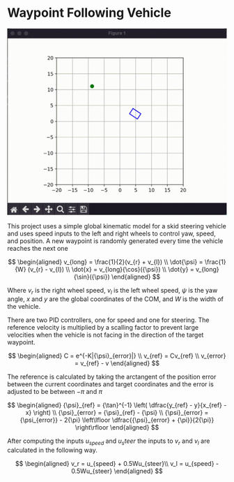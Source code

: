 # Waypoint Following Vehicle
<p align="center">
<img src="assets/visual.gif" alt="Real-Time Pacejka Model" width="600"/>
</p>

This project uses a simple global kinematic model for a skid steering vehicle and uses speed inputs to the left and right wheels to control yaw, speed, and position. A new waypoint is randomly generated every time the vehicle reaches the next one

$$
\begin{aligned}
v_{long} = \frac{1}{2}(v_{r} + v_{l}) \\
\dot{\psi} = \frac{1}{W} (v_{r} - v_{l}) \\
\dot{x} = v_{long}{\cos}({\psi}) \\
\dot{y} = v_{long}{\sin}({\psi})
\end{aligned}
$$

Where $v_r$ is the right wheel speed, $v_l$ is the left wheel speed, ${\psi}$ is the yaw angle, $x$ and $y$ are the global coordinates of the COM, and $W$ is the width of the vehicle. <br>

There are two PID controllers, one for speed and one for steering. The reference velocity is multiplied by a scalling factor to prevent large velocities when the vehicle is not facing in the direction of the target waypoint.

$$
\begin{aligned}
C = e^{-K|{\psi}_{error}|} \\
v_{ref} = Cv_{ref} \\
v_{error} = v_{ref} - v
\end{aligned}
$$

The reference is calculated by taking the arctangent of the position error between the current coordinates and target coordinates and the error is adjusted to be between $-{\pi}$ and ${\pi}$

$$
\begin{aligned}
{\psi}_{ref} = {\tan}^{-1} \left( \dfrac{y_{ref} - y}{x_{ref} - x} \right) \\
{\psi}_{error} = {\psi}_{ref} - {\psi} \\
{\psi}_{error} = {\psi_{error}} - 2{\pi} \left\lfloor \dfrac{{\psi}_{error} + {\pi}}{2{\pi}} \right\rfloor 
\end{aligned}
$$

After computing the inputs $u_{speed}$ and $u_steer$ the inputs to $v_r$ and $v_l$ are calculated in the following way.

$$
\begin{aligned}
v_r = u_{speed} + 0.5Wu_{steer}\\
v_l = u_{speed} - 0.5Wu_{steer}
\end{aligned}
$$
